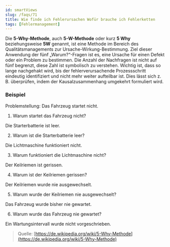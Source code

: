 ```yaml
---
id: smartViews
slug: /faqs/71
title: Wie finde ich Fehlerursachen Wofür brauche ich Fehlerketten
tags: [Fehlermanagement]
---
```

Die **5-Why-Methode**, auch **5-W-Methode** oder kurz **5 Why** beziehungsweise **5W** genannt, ist eine Methode im Bereich des Qualitätsmanagements zur Ursache-Wirkung-Bestimmung. Ziel dieser Anwendung der fünf „Warum?“-Fragen ist es, eine Ursache für einen Defekt oder ein Problem zu bestimmen. Die Anzahl der Nachfragen ist nicht auf fünf begrenzt, diese Zahl ist symbolisch zu verstehen. Wichtig ist, dass so lange nachgehakt wird, bis der fehlerverursachende Prozessschritt eindeutig identifiziert und nicht mehr weiter aufteilbar ist. Dies lässt sich z. B. überprüfen, indem der Kausalzusammenhang umgekehrt formuliert wird.

### Beispiel

Problemstellung: Das Fahrzeug startet nicht.

1.  Warum startet das Fahrzeug nicht?

Die Starterbatterie ist leer.


2.  Warum ist die Starterbatterie leer?

Die Lichtmaschine funktioniert nicht.


3.  Warum funktioniert die Lichtmaschine nicht?

Der Keilriemen ist gerissen.


4.  Warum ist der Keilriemen gerissen?

Der Keilriemen wurde nie ausgewechselt.


5.  Warum wurde der Keilriemen nie ausgewechselt?

Das Fahrzeug wurde bisher nie gewartet.


6.  Warum wurde das Fahrzeug nie gewartet?

Ein Wartungsintervall wurde nicht vorgeschrieben.


> Quelle: [https://de.wikipedia.org/wiki/5-Why-Methode](https://de.wikipedia.org/wiki/5-Why-Methode)